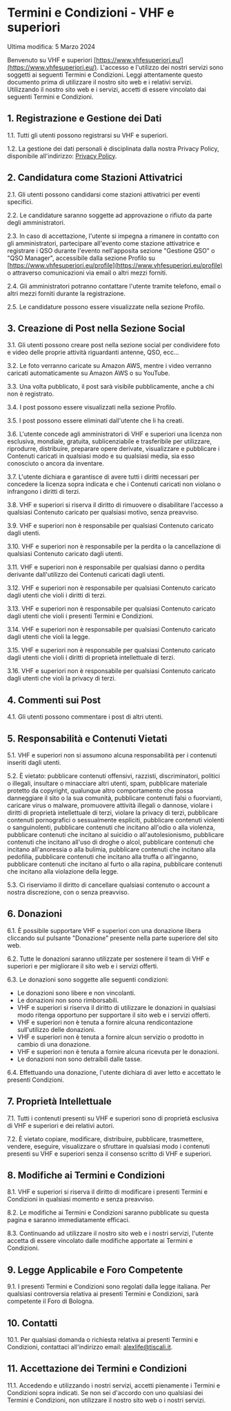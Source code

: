 # Termini e Condizioni - VHF e superiori

Ultima modifica: 5 Marzo 2024

Benvenuto su VHF e superiori [https://www.vhfesuperiori.eu/](https://www.vhfesuperiori.eu/). L'accesso e l'utilizzo dei nostri servizi sono soggetti ai seguenti Termini e Condizioni. Leggi attentamente questo documento prima di utilizzare il nostro sito web e i relativi servizi. Utilizzando il nostro sito web e i servizi, accetti di essere vincolato dai seguenti Termini e Condizioni.

## 1. Registrazione e Gestione dei Dati

1.1. Tutti gli utenti possono registrarsi su VHF e superiori.

1.2. La gestione dei dati personali è disciplinata dalla nostra Privacy Policy, disponibile all'indirizzo: [Privacy Policy](https://www.vhfesuperiori.eu/document/privacy).

## 2. Candidatura come Stazioni Attivatrici

2.1. Gli utenti possono candidarsi come stazioni attivatrici per eventi specifici.

2.2. Le candidature saranno soggette ad approvazione o rifiuto da parte degli amministratori.

2.3. In caso di accettazione, l'utente si impegna a rimanere in contatto con gli amministratori, partecipare all'evento come stazione attivatrice e registrare i QSO durante l'evento nell'apposita sezione "Gestione QSO" o "QSO Manager", accessibile dalla sezione Profilo su [https://www.vhfesuperiori.eu/profile](https://www.vhfesuperiori.eu/profile) o attraverso comunicazioni via email o altri mezzi forniti.

2.4. Gli amministratori potranno contattare l'utente tramite telefono, email o altri mezzi forniti durante la registrazione.

2.5. Le candidature possono essere visualizzate nella sezione Profilo.

## 3. Creazione di Post nella Sezione Social

3.1. Gli utenti possono creare post nella sezione social per condividere foto e video delle proprie attività riguardanti antenne, QSO, ecc...

3.2. Le foto verranno caricate su Amazon AWS, mentre i video verranno caricati automaticamente su Amazon AWS o su YouTube.

3.3. Una volta pubblicato, il post sarà visibile pubblicamente, anche a chi non è registrato.

3.4. I post possono essere visualizzati nella sezione Profilo.

3.5. I post possono essere eliminati dall'utente che li ha creati.

3.6. L'utente concede agli amministratori di VHF e superiori una licenza non esclusiva, mondiale, gratuita, sublicenziabile e trasferibile per utilizzare, riprodurre, distribuire, preparare opere derivate, visualizzare e pubblicare i Contenuti caricati in qualsiasi modo e su qualsiasi media, sia esso conosciuto o ancora da inventare.

3.7. L'utente dichiara e garantisce di avere tutti i diritti necessari per concedere la licenza sopra indicata e che i Contenuti caricati non violano o infrangono i diritti di terzi.

3.8. VHF e superiori si riserva il diritto di rimuovere o disabilitare l'accesso a qualsiasi Contenuto caricato per qualsiasi motivo, senza preavviso.

3.9. VHF e superiori non è responsabile per qualsiasi Contenuto caricato dagli utenti.

3.10. VHF e superiori non è responsabile per la perdita o la cancellazione di qualsiasi Contenuto caricato dagli utenti.

3.11. VHF e superiori non è responsabile per qualsiasi danno o perdita derivante dall'utilizzo dei Contenuti caricati dagli utenti.

3.12. VHF e superiori non è responsabile per qualsiasi Contenuto caricato dagli utenti che violi i diritti di terzi.

3.13. VHF e superiori non è responsabile per qualsiasi Contenuto caricato dagli utenti che violi i presenti Termini e Condizioni.

3.14. VHF e superiori non è responsabile per qualsiasi Contenuto caricato dagli utenti che violi la legge.

3.15. VHF e superiori non è responsabile per qualsiasi Contenuto caricato dagli utenti che violi i diritti di proprietà intellettuale di terzi.

3.16. VHF e superiori non è responsabile per qualsiasi Contenuto caricato dagli utenti che violi la privacy di terzi.

## 4. Commenti sui Post

4.1. Gli utenti possono commentare i post di altri utenti.

## 5. Responsabilità e Contenuti Vietati

5.1. VHF e superiori non si assumono alcuna responsabilità per i contenuti inseriti dagli utenti.

5.2. È vietato: pubblicare contenuti offensivi, razzisti, discriminatori, politici o illegali, insultare o minacciare altri utenti, spam, pubblicare materiale protetto da copyright, qualunque altro comportamento che possa danneggiare il sito o la sua comunità, pubblicare contenuti falsi o fuorvianti, caricare virus o malware, promuovere attività illegali o dannose, violare i diritti di proprietà intellettuale di terzi, violare la privacy di terzi, pubblicare contenuti pornografici o sessualmente espliciti, pubblicare contenuti violenti o sanguinolenti, pubblicare contenuti che incitano all'odio o alla violenza, pubblicare contenuti che incitano al suicidio o all'autolesionismo, pubblicare contenuti che incitano all'uso di droghe o alcol, pubblicare contenuti che incitano all'anoressia o alla bulimia, pubblicare contenuti che incitano alla pedofilia, pubblicare contenuti che incitano alla truffa o all'inganno, pubblicare contenuti che incitano al furto o alla rapina, pubblicare contenuti che incitano alla violazione della legge.

5.3. Ci riserviamo il diritto di cancellare qualsiasi contenuto o account a nostra discrezione, con o senza preavviso.

## 6. Donazioni

6.1. È possibile supportare VHF e superiori con una donazione libera cliccando sul pulsante "Donazione" presente nella parte superiore del sito web.

6.2. Tutte le donazioni saranno utilizzate per sostenere il team di VHF e superiori e per migliorare il sito web e i servizi offerti.

6.3. Le donazioni sono soggette alle seguenti condizioni:

-   Le donazioni sono libere e non vincolanti.
-   Le donazioni non sono rimborsabili.
-   VHF e superiori si riserva il diritto di utilizzare le donazioni in qualsiasi modo ritenga opportuno per supportare il sito web e i servizi offerti.
-   VHF e superiori non è tenuta a fornire alcuna rendicontazione sull'utilizzo delle donazioni.
-   VHF e superiori non è tenuta a fornire alcun servizio o prodotto in cambio di una donazione.
-   VHF e superiori non è tenuta a fornire alcuna ricevuta per le donazioni.
-   Le donazioni non sono detraibili dalle tasse.

6.4. Effettuando una donazione, l'utente dichiara di aver letto e accettato le presenti Condizioni.

## 7. Proprietà Intellettuale

7.1. Tutti i contenuti presenti su VHF e superiori sono di proprietà esclusiva di VHF e superiori e dei relativi autori.

7.2. È vietato copiare, modificare, distribuire, pubblicare, trasmettere, vendere, eseguire, visualizzare o sfruttare in qualsiasi modo i contenuti presenti su VHF e superiori senza il consenso scritto di VHF e superiori.

## 8. Modifiche ai Termini e Condizioni

8.1. VHF e superiori si riserva il diritto di modificare i presenti Termini e Condizioni in qualsiasi momento e senza preavviso.

8.2. Le modifiche ai Termini e Condizioni saranno pubblicate su questa pagina e saranno immediatamente efficaci.

8.3. Continuando ad utilizzare il nostro sito web e i nostri servizi, l'utente accetta di essere vincolato dalle modifiche apportate ai Termini e Condizioni.

## 9. Legge Applicabile e Foro Competente

9.1. I presenti Termini e Condizioni sono regolati dalla legge italiana. Per qualsiasi controversia relativa ai presenti Termini e Condizioni, sarà competente il Foro di Bologna.

## 10. Contatti

10.1. Per qualsiasi domanda o richiesta relativa ai presenti Termini e Condizioni, contattaci all'indirizzo email: [alexlife@tiscali.it](mailto:alexlife@tiscali.it).

## 11. Accettazione dei Termini e Condizioni

11.1. Accedendo e utilizzando i nostri servizi, accetti pienamente i Termini e Condizioni sopra indicati. Se non sei d'accordo con uno qualsiasi dei Termini e Condizioni, non utilizzare il nostro sito web o i nostri servizi.
